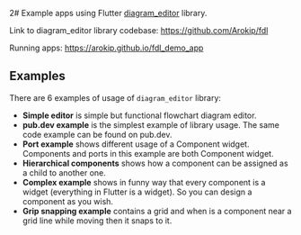 2# Example apps using Flutter [diagram_editor](https://pub.dev/packages/diagram_editor) library.

Link to diagram_editor library codebase: https://github.com/Arokip/fdl

Running apps: https://arokip.github.io/fdl_demo_app

## Examples
There are 6 examples of usage of `diagram_editor` library:

- **Simple editor** is simple but functional flowchart diagram editor.
- **pub.dev example** is the simplest example of library usage. The same code example can be found on pub.dev. 
- **Port example** shows different usage of a Component widget. Components and ports in this example are both Component widget.
- **Hierarchical components** shows how a component can be assigned as a child to another one.
- **Complex example** shows in funny way that every component is a widget (everything in Flutter is a widget). So you can design a component as you wish.
- **Grip snapping example** contains a grid and when is a component near a grid line while moving then it snaps to it.
